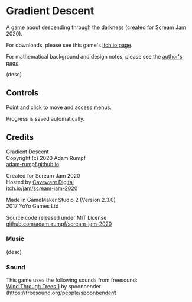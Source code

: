 # Gradient Descent

A game about descending through the darkness (created for Scream Jam 2020).

For downloads, please see this game's [itch.io page](https://adam-rumpf.itch.io/gradient-descent).

For mathematical background and design notes, please see the [author's page](https://adam-rumpf.github.io/games/gradient_descent.html).

(desc)

## Controls

Point and click to move and access menus.

Progress is saved automatically.

## Credits

Gradient Descent  
Copyright (c) 2020 Adam Rumpf  
[adam-rumpf.github.io](https://adam-rumpf.github.io/)

Created for Scream Jam 2020  
Hosted by [Caveware Digital](https://caveware.itch.io/)  
[itch.io/jam/scream-jam-2020](https://itch.io/jam/scream-jam-2020)

Made in GameMaker Studio 2 (Version 2.3.0)  
2017 YoYo Games Ltd

Source code released under MIT License  
[github.com/adam-rumpf/scream-jam-2020](https://github.com/adam-rumpf/scream-jam-2020)

### Music

(desc)

### Sound

This game uses the following sounds from freesound:  
[Wind Through Trees 1](https://freesound.org/people/spoonbender/sounds/244939/) by spoonbender (https://freesound.org/people/spoonbender/)
